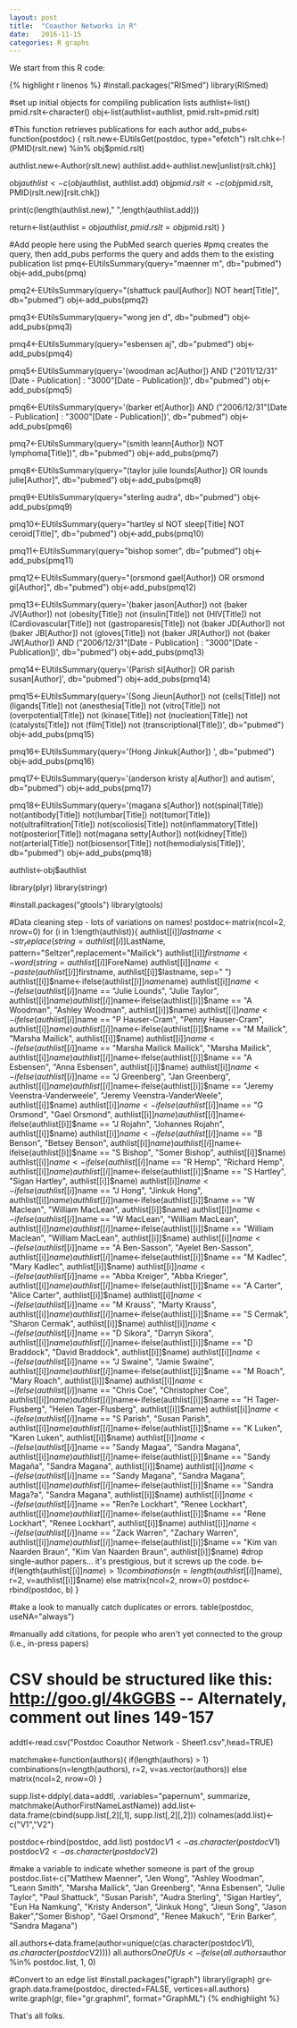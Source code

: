 ```yaml
---
layout: post
title:  "Coauthor Networks in R"
date:   2016-11-15 
categories: R graphs
---
```


We start from this R code:

{% highlight r linenos %}
#install.packages("RISmed")
library(RISmed)

#set up initial objects for compiling publication lists
authlist<-list()
pmid.rslt<-character()
obj<-list(authlist=authlist, pmid.rslt=pmid.rslt)

#This function retrieves publications for each author
add_pubs<-function(postdoc) {
  rslt.new<-EUtilsGet(postdoc, type="efetch")
  rslt.chk<-!(PMID(rslt.new) %in% obj$pmid.rslt)
  
  authlist.new<-Author(rslt.new)
  authlist.add<-authlist.new[unlist(rslt.chk)]
  
  obj$authlist<-c(obj$authlist, authlist.add)
  obj$pmid.rslt<-c(obj$pmid.rslt, PMID(rslt.new)[rslt.chk])
  
  print(c(length(authlist.new)," ",length(authlist.add)))
  
  return<-list(authlist = obj$authlist,  pmid.rslt=obj$pmid.rslt)
}

#Add people here using the PubMed search queries
#pmq creates the query, then add_pubs performs the query and adds them to the existing publication list
pmq<-EUtilsSummary(query="maenner m", db="pubmed")
obj<-add_pubs(pmq)

pmq2<-EUtilsSummary(query="(shattuck paul[Author]) NOT heart[Title]", db="pubmed")
obj<-add_pubs(pmq2)

pmq3<-EUtilsSummary(query="wong jen d", db="pubmed")
obj<-add_pubs(pmq3)

pmq4<-EUtilsSummary(query="esbensen aj", db="pubmed")
obj<-add_pubs(pmq4)

pmq5<-EUtilsSummary(query='(woodman ac[Author]) AND ("2011/12/31"[Date - Publication] : "3000"[Date - Publication])', db="pubmed")
obj<-add_pubs(pmq5)

pmq6<-EUtilsSummary(query='(barker et[Author]) AND ("2006/12/31"[Date - Publication] : "3000"[Date - Publication])', db="pubmed")
obj<-add_pubs(pmq6)

pmq7<-EUtilsSummary(query="(smith leann[Author]) NOT lymphoma[Title])", db="pubmed")
obj<-add_pubs(pmq7)

pmq8<-EUtilsSummary(query="(taylor julie lounds[Author]) OR lounds julie[Author]", db="pubmed")
obj<-add_pubs(pmq8)

pmq9<-EUtilsSummary(query="sterling audra", db="pubmed")
obj<-add_pubs(pmq9)

pmq10<-EUtilsSummary(query="hartley sl NOT sleep[Title] NOT ceroid[Title]", db="pubmed")
obj<-add_pubs(pmq10)

pmq11<-EUtilsSummary(query="bishop somer", db="pubmed")
obj<-add_pubs(pmq11)

pmq12<-EUtilsSummary(query="(orsmond gael[Author]) OR orsmond gi[Author]", db="pubmed")
obj<-add_pubs(pmq12)

pmq13<-EUtilsSummary(query='(baker jason[Author]) not (baker JV[Author]) not (obesity[Title]) not (insulin[Title]) not (HIV[Title]) not (Cardiovascular[Title]) not (gastroparesis[Title]) not (baker JD[Author]) not (baker JB[Author]) not (gloves[Title]) not (baker JR[Author]) not (baker JW[Author]) AND ("2006/12/31"[Date - Publication] : "3000"[Date - Publication])', db="pubmed")
obj<-add_pubs(pmq13)

pmq14<-EUtilsSummary(query='(Parish sl[Author]) OR parish susan[Author]', db="pubmed")
obj<-add_pubs(pmq14)

pmq15<-EUtilsSummary(query='(Song Jieun[Author]) not (cells[Title]) not (ligands[Title]) not (anesthesia[Title]) not  (vitro[Title]) not (overpotential[Title]) not (kinase[Title]) not (nucleation[Title]) not (catalysts[Title]) not (film[Title]) not (transcriptional[Title])', db="pubmed")
obj<-add_pubs(pmq15)

pmq16<-EUtilsSummary(query='(Hong Jinkuk[Author]) ', db="pubmed")
obj<-add_pubs(pmq16)

pmq17<-EUtilsSummary(query='(anderson kristy a[Author]) and autism', db="pubmed")
obj<-add_pubs(pmq17)

pmq18<-EUtilsSummary(query='(magana s[Author]) not(spinal[Title]) not(antibody[Title]) not(lumbar[Title]) not(tumor[Title]) not(ultrafiltration[Title]) not(scoliosis[Title]) not(inflammatory[Title]) not(posterior[Title]) not(magana setty[Author]) not(kidney[Title]) not(arterial[Title]) not(biosensor[Title]) not(hemodialysis[Title])', db="pubmed")
obj<-add_pubs(pmq18)


authlist<-obj$authlist


library(plyr)
library(stringr)

#install.packages("gtools")
library(gtools)


#Data cleaning step - lots of variations on names!
postdoc<-matrix(ncol=2, nrow=0)
for (i in 1:length(authlist)){
  authlist[[i]]$lastname<-str_replace(string=authlist[[i]]$LastName, pattern="Seltzer",replacement="Mailick")
  authlist[[i]]$firstname<-word(string=authlist[[i]]$ForeName) 
  authlist[[i]]$name<-paste( authlist[[i]]$firstname,   authlist[[i]]$lastname, sep=" ")
  authlist[[i]]$name<-ifelse(authlist[[i]]$name %in% c("Christopher Cuniff", "Chris Cunniff"), "Christopher Cunniff", authlist[[i]]$name)
  authlist[[i]]$name<-ifelse(authlist[[i]]$name == "Julie Lounds", "Julie Taylor", authlist[[i]]$name)
  authlist[[i]]$name<-ifelse(authlist[[i]]$name == "A Woodman", "Ashley Woodman", authlist[[i]]$name)
  authlist[[i]]$name<-ifelse(authlist[[i]]$name == "P Hauser-Cram", "Penny Hauser-Cram", authlist[[i]]$name)
  authlist[[i]]$name<-ifelse(authlist[[i]]$name == "M Mailick", "Marsha Mailick", authlist[[i]]$name)
  authlist[[i]]$name<-ifelse(authlist[[i]]$name == "Marsha Mailick Mailick", "Marsha Mailick", authlist[[i]]$name)
  authlist[[i]]$name<-ifelse(authlist[[i]]$name == "A Esbensen", "Anna Esbensen", authlist[[i]]$name)
  authlist[[i]]$name<-ifelse(authlist[[i]]$name == "J Greenberg", "Jan Greenberg", authlist[[i]]$name)
  authlist[[i]]$name<-ifelse(authlist[[i]]$name == "Jeremy Veenstra-Vanderweele", "Jeremy Veenstra-VanderWeele", authlist[[i]]$name)
  authlist[[i]]$name<-ifelse(authlist[[i]]$name == "G Orsmond", "Gael Orsmond", authlist[[i]]$name)
  authlist[[i]]$name<-ifelse(authlist[[i]]$name == "J Rojahn", "Johannes Rojahn", authlist[[i]]$name)
  authlist[[i]]$name<-ifelse(authlist[[i]]$name == "B Benson", "Betsey Benson", authlist[[i]]$name)
  authlist[[i]]$name<-ifelse(authlist[[i]]$name == "S Bishop", "Somer Bishop", authlist[[i]]$name)
  authlist[[i]]$name<-ifelse(authlist[[i]]$name == "R Hemp", "Richard Hemp", authlist[[i]]$name)
  authlist[[i]]$name<-ifelse(authlist[[i]]$name == "S Hartley", "Sigan Hartley", authlist[[i]]$name)
  authlist[[i]]$name<-ifelse(authlist[[i]]$name == "J Hong", "Jinkuk Hong", authlist[[i]]$name)
  authlist[[i]]$name<-ifelse(authlist[[i]]$name == "W Maclean", "William MacLean", authlist[[i]]$name)
  authlist[[i]]$name<-ifelse(authlist[[i]]$name == "W MacLean", "William MacLean", authlist[[i]]$name)
  authlist[[i]]$name<-ifelse(authlist[[i]]$name == "William Maclean", "William MacLean", authlist[[i]]$name)
  authlist[[i]]$name<-ifelse(authlist[[i]]$name == "A Ben-Sasson", "Ayelet Ben-Sasson", authlist[[i]]$name)
  authlist[[i]]$name<-ifelse(authlist[[i]]$name == "M Kadlec", "Mary Kadlec", authlist[[i]]$name)
  authlist[[i]]$name<-ifelse(authlist[[i]]$name == "Abba Kreiger", "Abba Krieger", authlist[[i]]$name)
  authlist[[i]]$name<-ifelse(authlist[[i]]$name == "A Carter", "Alice Carter", authlist[[i]]$name)
  authlist[[i]]$name<-ifelse(authlist[[i]]$name == "M Krauss", "Marty Krauss", authlist[[i]]$name)
  authlist[[i]]$name<-ifelse(authlist[[i]]$name == "S Cermak", "Sharon Cermak", authlist[[i]]$name)
  authlist[[i]]$name<-ifelse(authlist[[i]]$name == "D Sikora", "Darryn Sikora", authlist[[i]]$name)
  authlist[[i]]$name<-ifelse(authlist[[i]]$name == "D Braddock", "David Braddock", authlist[[i]]$name)
  authlist[[i]]$name<-ifelse(authlist[[i]]$name == "J Swaine", "Jamie Swaine", authlist[[i]]$name)
  authlist[[i]]$name<-ifelse(authlist[[i]]$name == "M Roach", "Mary Roach", authlist[[i]]$name)
  authlist[[i]]$name<-ifelse(authlist[[i]]$name == "Chris Coe", "Christopher Coe", authlist[[i]]$name)
  authlist[[i]]$name<-ifelse(authlist[[i]]$name == "H Tager-Flusberg", "Helen Tager-Flusberg", authlist[[i]]$name)
  authlist[[i]]$name<-ifelse(authlist[[i]]$name == "S Parish", "Susan Parish", authlist[[i]]$name)
  authlist[[i]]$name<-ifelse(authlist[[i]]$name == "K Luken", "Karen Luken", authlist[[i]]$name)
  authlist[[i]]$name<-ifelse(authlist[[i]]$name == "Sandy Magaa", "Sandra Magana", authlist[[i]]$name)
  authlist[[i]]$name<-ifelse(authlist[[i]]$name == "Sandy Magaña", "Sandra Magana", authlist[[i]]$name)
  authlist[[i]]$name<-ifelse(authlist[[i]]$name == "Sandy Magana", "Sandra Magana", authlist[[i]]$name)
  authlist[[i]]$name<-ifelse(authlist[[i]]$name == "Sandra Maga?a", "Sandra Magana", authlist[[i]]$name)
  authlist[[i]]$name<-ifelse(authlist[[i]]$name == "Ren?e Lockhart", "Renee Lockhart", authlist[[i]]$name)
  authlist[[i]]$name<-ifelse(authlist[[i]]$name == "Rene Lockhart", "Renee Lockhart", authlist[[i]]$name)
  authlist[[i]]$name<-ifelse(authlist[[i]]$name == "Zack Warren", "Zachary Warren", authlist[[i]]$name)
  authlist[[i]]$name<-ifelse(authlist[[i]]$name == "Kim van Naarden Braun", "Kim Van Naarden Braun", authlist[[i]]$name)
  #drop single-author papers... it's prestigious, but it screws up the code.
  b<-if(length(authlist[[i]]$name) > 1) combinations(n=length(authlist[[i]]$name), r=2, v=authlist[[i]]$name) else matrix(ncol=2, nrow=0)
  postdoc<-rbind(postdoc, b)
}

#take a look to manually catch duplicates or errors. 
table(postdoc, useNA="always")

#manually add citations, for people who aren't yet connected to the group (i.e., in-press papers)
# CSV should be structured like this: http://goo.gl/4kGGBS  -- Alternately, comment out lines 149-157
addtl<-read.csv("Postdoc Coauthor Network - Sheet1.csv",head=TRUE)

matchmake<-function(authors){
  if(length(authors) > 1) combinations(n=length(authors), r=2, v=as.vector(authors)) else matrix(ncol=2, nrow=0)
}

supp.list<-ddply(.data=addtl, .variables="papernum", summarize, matchmake(AuthorFirstNameLastName))
add.list<-data.frame(cbind(supp.list[,2][,1], supp.list[,2][,2]))
colnames(add.list)<-c("V1","V2")

postdoc<-rbind(postdoc, add.list)
postdoc$V1<-as.character(postdoc$V1)
postdoc$V2<-as.character(postdoc$V2)

#make a variable to indicate whether someone is part of the group
postdoc.list<-c("Matthew Maenner", "Jen Wong", "Ashley Woodman", "Leann Smith", "Marsha Mailick", "Jan Greenberg", "Anna Esbensen", "Julie Taylor",
                "Paul Shattuck", "Susan Parish", "Audra Sterling", "Sigan Hartley", "Eun Ha Namkung", "Kristy Anderson", "Jinkuk Hong", "Jieun Song", 
                "Jason Baker","Somer Bishop", "Gael Orsmond", "Renee Makuch", "Erin Barker", "Sandra Magana")


all.authors<-data.frame(author=unique(c(as.character(postdoc$V1), as.character(postdoc$V2))))
all.authors$OneOfUs<-ifelse(all.authors$author %in% postdoc.list, 1, 0)

#Convert to an edge list
#install.packages("igraph")
library(igraph)
gr<-graph.data.frame(postdoc, directed=FALSE, vertices=all.authors)
write.graph(gr, file="gr.graphml", format="GraphML")
{% endhighlight %}

That's all folks.
